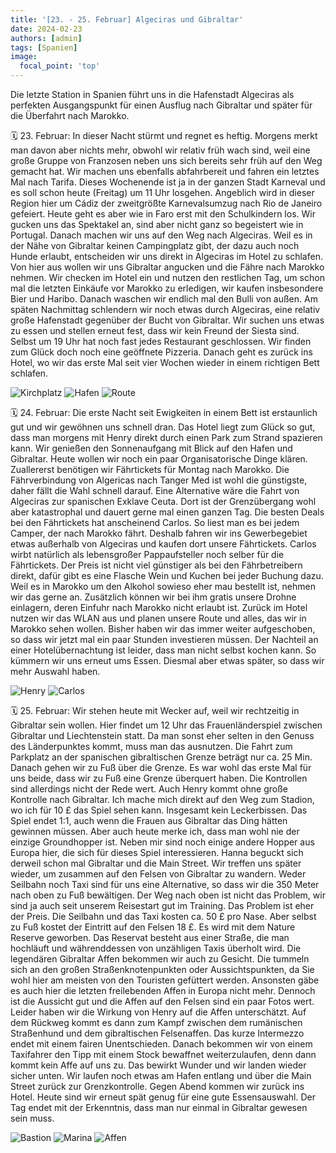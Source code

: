 ```yaml
---
title: '[23. - 25. Februar] Algeciras und Gibraltar'
date: 2024-02-23
authors: [admin]
tags: [Spanien]
image:
  focal_point: 'top'
---
```

Die letzte Station in Spanien führt uns in die Hafenstadt Algeciras als perfekten Ausgangspunkt für einen Ausflug nach Gibraltar und später für die Überfahrt nach Marokko.

<!--more-->

🗓️ 23. Februar: In dieser Nacht stürmt und regnet es heftig. Morgens merkt man davon aber nichts mehr, obwohl wir relativ früh wach sind, weil eine große Gruppe von Franzosen neben uns sich bereits sehr früh auf den Weg gemacht hat. Wir machen uns ebenfalls abfahrbereit und fahren ein letztes Mal nach Tarifa. Dieses Wochenende ist ja in der ganzen Stadt Karneval und es soll schon heute (Freitag) um 11 Uhr losgehen. Angeblich wird in dieser Region hier um Cádiz der zweitgrößte Karnevalsumzug nach Rio de Janeiro gefeiert. Heute geht es aber wie in Faro erst mit den Schulkindern los. Wir gucken uns das Spektakel an, sind aber nicht ganz so begeistert wie in Portugal. Danach machen wir uns auf den Weg nach Algeciras. Weil es in der Nähe von Gibraltar keinen Campingplatz gibt, der dazu auch noch Hunde erlaubt, entscheiden wir uns direkt in Algeciras im Hotel zu schlafen. Von hier aus wollen wir uns Gibraltar angucken und die Fähre nach Marokko nehmen. Wir checken im Hotel ein und nutzen den restlichen Tag, um schon mal die letzten Einkäufe vor Marokko zu erledigen, wir kaufen insbesondere Bier und Haribo. Danach waschen wir endlich mal den Bulli von außen. Am späten Nachmittag schlendern wir noch etwas durch Algeciras, eine relativ große Hafenstadt gegenüber der Bucht von Gibraltar. Wir suchen uns etwas zu essen und stellen erneut fest, dass wir kein Freund der Siesta sind. Selbst um 19 Uhr hat noch fast jedes Restaurant geschlossen. Wir finden zum Glück doch noch eine geöffnete Pizzeria. Danach geht es zurück ins Hotel, wo wir das erste Mal seit vier Wochen wieder in einem richtigen Bett schlafen.

<img src="Kirche.jpg" alt="Kirchplatz" caption="">

<img src="Hafen.jpg" alt="Hafen" caption=" ">

<img src="Route_23.02.24.jpg" alt="Route" caption=" ">

🗓️ 24. Februar: Die erste Nacht seit Ewigkeiten in einem Bett ist erstaunlich gut und wir gewöhnen uns schnell dran. Das Hotel liegt zum Glück so gut, dass man morgens mit Henry direkt durch einen Park zum Strand spazieren kann. Wir genießen den Sonnenaufgang mit Blick auf den Hafen und Gibraltar. Heute wollen wir noch ein paar Organisatorische Dinge klären. Zuallererst benötigen wir Fährtickets für Montag nach Marokko. Die Fährverbindung von Algericas nach Tanger Med ist wohl die günstigste, daher fällt die Wahl schnell darauf. Eine Alternative wäre die Fahrt von Algeciras zur spanischen Exklave Ceuta. Dort ist der Grenzübergang wohl aber katastrophal und dauert gerne mal einen ganzen Tag. Die besten Deals bei den Fährtickets hat anscheinend Carlos. So liest man es bei jedem Camper, der nach Marokko fährt. Deshalb fahren wir ins Gewerbegebiet etwas außerhalb von Algeciras und kaufen dort unsere Fährtickets. Carlos wirbt natürlich als lebensgroßer Pappaufsteller noch selber für die Fährtickets. Der Preis ist nicht viel günstiger als bei den Fährbetreibern direkt, dafür gibt es eine Flasche Wein und Kuchen bei jeder Buchung dazu. Weil es in Marokko um den Alkohol sowieso eher mau bestellt ist, nehmen wir das gerne an. Zusätzlich können wir bei ihm gratis unsere Drohne einlagern, deren Einfuhr nach Marokko nicht erlaubt ist. Zurück im Hotel nutzen wir das WLAN aus und planen unsere Route und alles, das wir in Marokko sehen wollen. Bisher haben wir das immer weiter aufgeschoben, so dass wir jetzt mal ein paar Stunden investieren müssen. Der Nachteil an einer Hotelübernachtung ist leider, dass man nicht selbst kochen kann. So kümmern wir uns erneut ums Essen. Diesmal aber etwas später, so dass wir mehr Auswahl haben.

<img src="Henry.jpg" alt="Henry" caption="">

<img src="Carlos.jpg" alt="Carlos" caption="">

🗓️ 25. Februar: Wir stehen heute mit Wecker auf, weil wir rechtzeitig in Gibraltar sein wollen. Hier findet um 12 Uhr das Frauenländerspiel zwischen Gibraltar und Liechtenstein statt. Da man sonst eher selten in den Genuss des Länderpunktes kommt, muss man das ausnutzen. Die Fahrt zum Parkplatz an der spanischen gibraltischen Grenze beträgt nur ca. 25 Min. Danach gehen wir zu Fuß über die Grenze. Es war wohl das erste Mal für uns beide, dass wir zu Fuß eine Grenze überquert haben. Die Kontrollen sind allerdings nicht der Rede wert. Auch Henry kommt ohne große Kontrolle nach Gibraltar. Ich mache mich direkt auf den Weg zum Stadion, wo ich für 10 £ das Spiel sehen kann. Insgesamt kein Leckerbissen. Das Spiel endet 1:1, auch wenn die Frauen aus Gibraltar das Ding hätten gewinnen müssen. Aber auch heute merke ich, dass man wohl nie der einzige Groundhopper ist. Neben mir sind noch einige andere Hopper aus Europa hier, die sich für dieses Spiel interessieren. Hanna beguckt sich derweil schon mal Gibraltar und die Main Street. Wir treffen uns später wieder, um zusammen auf den Felsen von Gibraltar zu wandern. Weder Seilbahn noch Taxi sind für uns eine Alternative, so dass wir die 350 Meter nach oben zu Fuß bewältigen. Der Weg nach oben ist nicht das Problem, wir sind ja auch seit unserem Reisestart gut im Training. Das Problem ist eher der Preis. Die Seilbahn und das Taxi kosten ca. 50 £ pro Nase. Aber selbst zu Fuß kostet der Eintritt auf den Felsen 18 £. Es wird mit dem Nature Reserve geworben. Das Reservat besteht aus einer Straße, die man hochläuft und währenddessen von unzähligen Taxis überholt wird. Die legendären Gibraltar Affen bekommen wir auch zu Gesicht. Die tummeln sich an den großen Straßenknotenpunkten oder Aussichtspunkten, da Sie wohl hier am meisten von den Touristen gefüttert werden. Ansonsten gäbe es auch hier die letzten freilebenden Affen in Europa nicht mehr. Dennoch ist die Aussicht gut und die Affen auf den Felsen sind ein paar Fotos wert. Leider haben wir die Wirkung von Henry auf die Affen unterschätzt. Auf dem Rückweg kommt es dann zum Kampf zwischen dem rumänischen Straßenhund und dem gibraltischen Felsenaffen. Das kurze Intermezzo endet mit einem fairen Unentschieden. Danach bekommen wir von einem Taxifahrer den Tipp mit einem Stock bewaffnet weiterzulaufen, denn dann kommt kein Affe auf uns zu. Das bewirkt Wunder und wir landen wieder sicher unten. Wir laufen noch etwas am Hafen entlang und über die Main Street zurück zur Grenzkontrolle. Gegen Abend kommen wir zurück ins Hotel. Heute sind wir erneut spät genug für eine gute Essensauswahl. Der Tag endet mit der Erkenntnis, dass man nur einmal in Gibraltar gewesen sein muss.

<img src="Bastion.jpg" alt="Bastion" caption="">

<img src="Marina.jpg" alt="Marina" caption="">

<img src="Affen.jpg" alt="Affen" caption="">